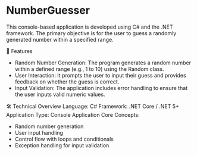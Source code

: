 # NumberGuesser
This console-based application is developed using C# and the .NET framework. The primary objective is for the user to guess a randomly generated number within a specified range.

🔧 Features
- Random Number Generation: The program generates a random number within a defined range (e.g., 1 to 10) using the Random class.
- User Interaction: It prompts the user to input their guess and provides feedback on whether the guess is correct.
- Input Validation: The application includes error handling to ensure that the user inputs valid numeric values.

🛠️ Technical Overview
Language: C#
Framework: .NET Core / .NET 5+
Application Type: Console Application
Core Concepts:
- Random number generation
- User input handling
- Control flow with loops and conditionals
- Exception handling for input validation
